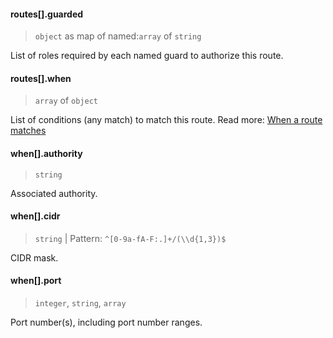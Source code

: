 #### routes[].guarded

> `object` as map of named:`array` of `string`

List of roles required by each named guard to authorize this route.

#### routes[].when

> `array` of `object`

List of conditions (any match) to match this route.
Read more: [When a route matches](../../../../../concepts/bindings.md#when-a-route-matches)

#### when[].authority

> `string`

Associated authority.

#### when[].cidr

> `string` | Pattern: `^[0-9a-fA-F:.]+/(\\d{1,3})$`

CIDR mask.

#### when[].port

> `integer`, `string`, `array`

Port number(s), including port number ranges.

